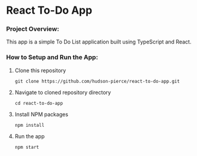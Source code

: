# React To-Do App

### Project Overview:

This app is a simple To Do List application built using TypeScript and React.

### How to Setup and Run the App:

1. Clone this repository
    ```
    git clone https://github.com/hudson-pierce/react-to-do-app.git
    ```

2. Navigate to cloned repository directory
    ```
    cd react-to-do-app
    ```

2. Install NPM packages
    ```
    npm install
    ```

3. Run the app
    ```
    npm start
    ```
